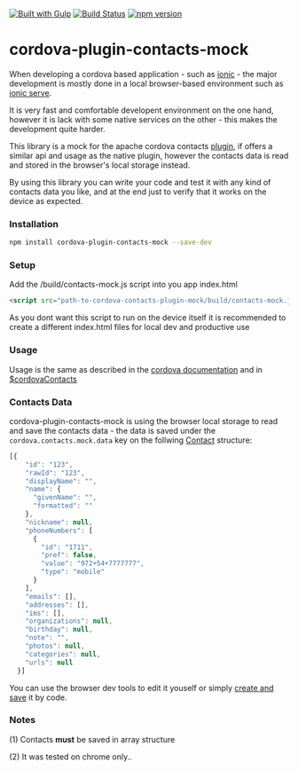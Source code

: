 [![Built with Gulp](https://raw.github.com/cyparu/artwork/master/builtwith.png)](http://gulpjs.com)
[![Build Status](https://travis-ci.org/meirotstein/cordova-plugin-contacts-mock.svg?branch=master)](https://travis-ci.org/meirotstein/cordova-plugin-contacts-mock)
[![npm version](https://badge.fury.io/js/cordova-plugin-contacts-mock.svg)](https://badge.fury.io/js/cordova-plugin-contacts-mock)

# cordova-plugin-contacts-mock

When developing a cordova based application - such as [ionic](https://ionicframework.com/) - the major development is mostly done in a local browser-based environment such as [ionic serve](https://ionicframework.com/docs/v2/cli/serve/).

It is very fast and comfortable developent environment on the one hand, however it is lack with some native services on the other - this makes the development quite harder.

This library is a mock for the apache cordova contacts [plugin](https://github.com/apache/cordova-plugin-contacts), if offers a similar api and usage as the native plugin, however the contacts data is read and stored in the browser's local storage instead.

By using this library you can write your code and test it with any kind of contacts data you like, and at the end just to verify that it works on the device as expected.

### Installation
```bash
npm install cordova-plugin-contacts-mock --save-dev
```

### Setup

Add the /build/contacts-mock.js script into you app index.html

```html
<script src="path-to-cordova-contacts-plugin-mock/build/contacts-mock.js"></script>
```

As you dont want this script to run on the device itself it is recommended to create a different index.html files for local dev and productive use

### Usage

Usage is the same as described in the [cordova documentation](https://cordova.apache.org/docs/en/latest/reference/cordova-plugin-contacts/#navigatorcontacts) and in [$cordovaContacts](http://ngcordova.com/docs/plugins/contacts/)

### Contacts Data
cordova-plugin-contacts-mock is using the browser local storage to read and save the contacts data - the data is saved under the `cordova.contacts.mock.data` key on the follwing [Contact](https://cordova.apache.org/docs/en/latest/reference/cordova-plugin-contacts/#contact) structure:
```javascript
[{
    "id": "123",
    "rawId": "123",
    "displayName": "",
    "name": {
      "givenName": "",
      "formatted": ""
    },
    "nickname": null,
    "phoneNumbers": [
      {
        "id": "1711",
        "pref": false,
        "value": "972+54+7777777",
        "type": "mobile"
      }
    ],
    "emails": [],
    "addresses": [],
    "ims": [],
    "organizations": null,
    "birthday": null,
    "note": "",
    "photos": null,
    "categories": null,
    "urls": null
  }]
```
You can use the browser dev tools to edit it youself or simply [create and save](https://cordova.apache.org/docs/en/latest/reference/cordova-plugin-contacts/#save-example) it by code.

### Notes

(1) Contacts **must** be saved in array structure

(2) It was tested on chrome only.. 

